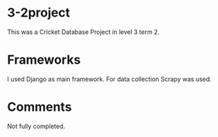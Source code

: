 3-2project
==========
This was a Cricket Database Project in level 3 term 2.

Frameworks
==========
I used Django as main framework.
For data collection Scrapy was used.

Comments
==========
Not fully completed.
